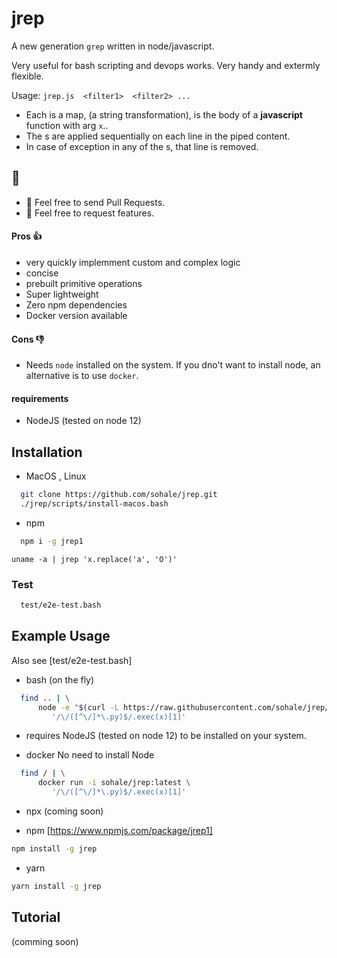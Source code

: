 # jrep
A new generation `grep` written in node/javascript.

Very useful for bash scripting and devops works.
Very handy and extermly flexible.

Usage: `jrep.js  <filter1>  <filter2> ...`

* Each <filter> is a map, (a string transformation), is the body of a **javascript** function with arg `x`..
* The <filter>s are applied sequentially on each line in the piped content.
* In case of exception in any of the <filter>s, that line is removed.

## 🤝
* 👋 Feel free to send Pull Requests.
* 👋 Feel free to request features.

#### Pros 👍
* very quickly implemment custom and complex logic
* concise
* prebuilt primitive operations
* Super lightweight
* Zero npm dependencies
* Docker version available
#### Cons 👎
* Needs `node` installed on the system. If you dno't want to install node, an alternative is to use `docker`.
#### requirements
* NodeJS (tested on node 12)



## Installation
* MacOS , Linux
```bash
  git clone https://github.com/sohale/jrep.git
  ./jrep/scripts/install-macos.bash
```
* npm
```bash
  npm i -g jrep1
```
`uname -a | jrep 'x.replace('a', 'O')'`

### Test
```bash
  test/e2e-test.bash
```

## Example Usage
Also see [test/e2e-test.bash]

* bash (on the fly)
```bash
  find .. | \
      node -e "$(curl -L https://raw.githubusercontent.com/sohale/jrep/main/src/jrep.js)" '' \
         '/\/([^\/]*\.py)$/.exec(x)[1]'
```
 * requires NodeJS (tested on node 12) to be installed on your system.


* docker
No need to install Node
```bash
  find / | \
      docker run -i sohale/jrep:latest \
         '/\/([^\/]*\.py)$/.exec(x)[1]'
```

* npx
(coming soon)

* npm [https://www.npmjs.com/package/jrep1]
```bash
npm install -g jrep
```
* yarn
```bash
yarn install -g jrep
```

## Tutorial
(comming soon)
